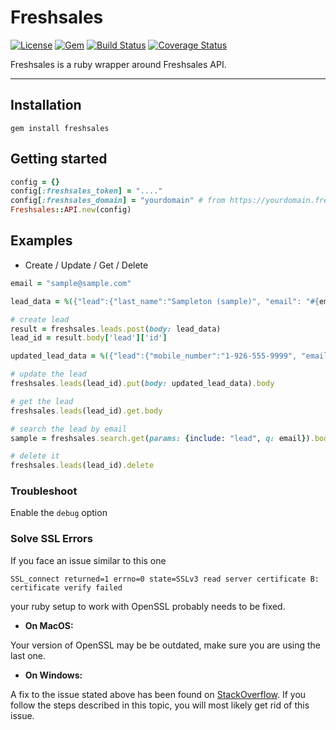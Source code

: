 # Freshsales

[![License](https://img.shields.io/badge/license-MIT-green.svg?style=flat)](https://github.com/DragonBox/freshsales/blob/master/LICENSE)
[![Gem](https://img.shields.io/gem/v/freshsales.svg?style=flat)](https://rubygems.org/gems/freshsales)
[![Build Status](https://img.shields.io/circleci/project/DragonBox/freshsales/master.svg?style=flat)](https://circleci.com/gh/DragonBox/freshsales)
[![Coverage Status](https://coveralls.io/repos/github/DragonBox/freshsales/badge.svg?branch=master)](https://coveralls.io/github/DragonBox/freshsales?branch=master)

Freshsales is a ruby wrapper around Freshsales API.

---

## Installation

```shell
gem install freshsales
```

## Getting started

```ruby
config = {}
config[:freshsales_token] = "...."
config[:freshsales_domain] = "yourdomain" # from https://yourdomain.freshsales.io/
Freshsales::API.new(config)
```

## Examples

* Create / Update / Get / Delete

```ruby
email = "sample@sample.com"

lead_data = %({"lead":{"last_name":"Sampleton (sample)", "email": "#{email}"}})

# create lead
result = freshsales.leads.post(body: lead_data)
lead_id = result.body['lead']['id']

updated_lead_data = %({"lead":{"mobile_number":"1-926-555-9999", "email": "#{email}"}})

# update the lead
freshsales.leads(lead_id).put(body: updated_lead_data).body

# get the lead
freshsales.leads(lead_id).get.body

# search the lead by email
sample = freshsales.search.get(params: {include: "lead", q: email}).body.first

# delete it
freshsales.leads(lead_id).delete
```

### Troubleshoot

Enable the `debug` option

### Solve SSL Errors

If you face an issue similar to this one

```shell
SSL_connect returned=1 errno=0 state=SSLv3 read server certificate B: certificate verify failed
```
your ruby setup to work with OpenSSL probably needs to be fixed.

 * __On MacOS:__

Your version of OpenSSL may be be outdated, make sure you are using the last one.

 * __On Windows:__

A fix to the issue stated above has been found on [StackOverflow](http://stackoverflow.com/questions/5720484/how-to-solve-certificate-verify-failed-on-windows). If you follow the steps described in this topic, you will most likely get rid of this issue.
